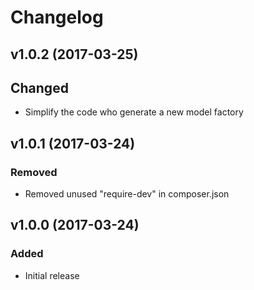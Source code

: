 # Changelog

## v1.0.2 (2017-03-25)

## Changed
- Simplify the code who generate a new model factory

## v1.0.1 (2017-03-24)

### Removed
- Removed unused "require-dev" in composer.json

## v1.0.0 (2017-03-24)

### Added
- Initial release
